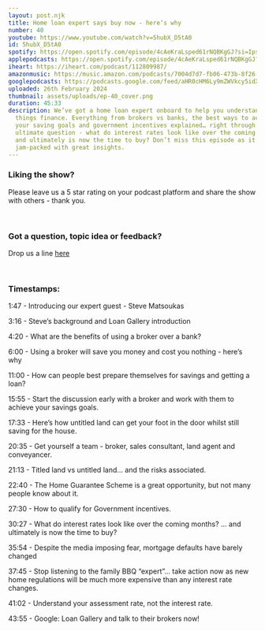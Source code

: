 ```yaml
---
layout: post.njk
title: Home loan expert says buy now - here’s why
number: 40
youtube: https://www.youtube.com/watch?v=5hubX_D5tA0
id: 5hubX_D5tA0
spotify: https://open.spotify.com/episode/4cAeKraLsped61rNQBKgGJ?si=IpsHcg2FSMaBOBk0CNvPKA
applepodcasts: https://open.spotify.com/episode/4cAeKraLsped61rNQBKgGJ?si=IpsHcg2FSMaBOBk0CNvPKA
iheart: https://iheart.com/podcast/112809987/
amazonmusic: https://music.amazon.com/podcasts/7004d7d7-fb06-473b-8f26-8ce9992cac11
googlepodcasts: https://podcasts.google.com/feed/aHR0cHM6Ly9mZWVkcy5idXp6c3Byb3V0LmNvbS8yMTM5MTU1LnJzcw==
uploaded: 26th February 2024
thumbnail: assets/uploads/ep-40_cover.png
duration: 45:33
description: We’ve got a home loan expert onboard to help you understand all
  things finance. Everything from brokers vs banks, the best ways to achieve
  your saving goals and government incentives explained… right through to the
  ultimate question - what do interest rates look like over the coming months
  and ultimately is now the time to buy? Don’t miss this episode as it is
  jam-packed with great insights.
---
```

### Liking the show?

Please leave us a 5 star rating on your podcast platform and share the show with others - thank you.

<br>

### Got a question, topic idea or feedback?

Drop us a line <a href="/contact" id="contact-us" target="_blank">here</a>

<br>

### Timestamps:

1:47 - Introducing our expert guest - Steve Matsoukas

3:16 - Steve’s background and Loan Gallery introduction

4:20 - What are the benefits of using a broker over a bank? 

6:00 - Using a broker will save you money and cost you nothing - here’s why

11:00 - How can people best prepare themselves for savings and getting a loan?

15:55 - Start the discussion early with a broker and work with them to achieve your savings goals.

17:33 - Here’s how untitled land can get your foot in the door whilst still saving for the house.

20:35 - Get yourself a team - broker, sales consultant, land agent and conveyancer.

21:13 - Titled land vs untitled land… and the risks associated.

22:40 - The Home Guarantee Scheme is a great opportunity, but not many people know about it.

27:30 - How to qualify for Government incentives.

30:27 - What do interest rates look like over the coming months? … and ultimately is now the time to buy?

35:54 - Despite the media imposing fear, mortgage defaults have barely changed

37:45 - Stop listening to the family BBQ “expert”... take action now as new home regulations will be much more expensive than any interest rate changes.

41:02 - Understand your assessment rate, not the interest rate.

43:55 - Google: Loan Gallery and talk to their brokers now!